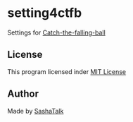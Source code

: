 # setting4ctfb

Settings for [Catch-the-falling-ball](https://github.com/maxim-adaev-production/Catch-the-falling-ball)

## License

This program licensed inder [MIT License](LICENSE)

## Author

Made by [SashaTalk](https://me.sashatalk.ml/)
